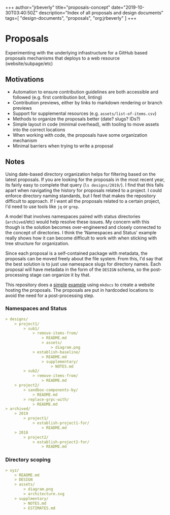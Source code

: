 +++
author="jrbeverly"
title="proposals-concept"
date="2019-10-30T03:40:50Z"
description="Index of all proposals and design documents"
tags=[
  "design-documents",
  "proposals",
  "org:jrbeverly"
]
+++

# Proposals

Experimenting with the underlying infrastructure for a GitHub based proposals mechanisms that deploys to a web resource (website/subpage/etc)

## Motivations

- Automation to ensure contribution guidelines are both accessible and followed (e.g. first contribution bot, linting)
- Contribution previews, either by links to markdown rendering or branch previews
- Support for supplemental resources (e.g. `assets/list-of-items.csv`)
- Methods to organize the proposals better (date? slugs? IDs?)
- Simple layout in code (minimal overhead), with tooling to move assets into the correct locations
- When working with code, the proposals have some organization mechanism
- Minimal barriers when trying to write a proposal

## Notes

Using date-based directory organization helps for filtering based on the latest proposals. If you are looking for the proposals in the most recent year, its fairly easy to complete that query (`ls designs/2019/`). I find that this falls apart when navigating the history for proposals related to a project. I could enforce directory naming standards, but I feel that makes the repository difficult to approach. If I want all the proposals related to a certain project, I'd need to use tools like `jq` or `grep`.

A model that involves namespaces paired with status directories (`archived`/etc) would help resolve these issues. My concern with this though is the solution becomes over-engineered and closely connected to the concept of directories. I think the 'Namespaces and Status' example really shows how it can become difficult to work with when sticking with tree structure for organization.

Since each proposal is a self-contained package with metadata, the proposals can be moved freely about the file system. From this, I'd say that the best solution is to just use namespace slugs for directory names. Each proposal will have metadata in the form of the `DESIGN` schema, so the post-processing stage can organize it by that.

This repository does a [simple](docs/proposal.png) [example](docs/search.png) using `mkdocs` to create a website hosting the proposals. The proposals are put in hardcoded locations to avoid the need for a post-processing step.

### Namespaces and Status

```markdown
> designs/
    > project1/
        > sub1/
            > remove-items-from/
                > README.md
                > assets/
                    > diagram.png
            > establish-baseline/
                > README.md
                > supplementary/
                    > NOTES.md
        > sub2/
            > remove-items-from/
                > README.md
    > project2/
        > sandbox-components-by/
            > README.md
        > replace-grpc-with/
            > README.md
> archived/
    > 2019
        > project1/
            > establish-project1-for/
                > README.md
    > 2018
        > project2/
            > establish-project2-for/
                > README.md
```

### Directory scoping

```markdown
> xyz/
    > README.md
    > DESIGN
    > assets/
        > diagram.png
        > architecture.svg
    > supplmentary/
        > NOTES.md
        > ESTIMATES.md
```
